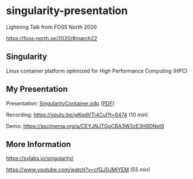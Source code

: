 # singularity-presentation
Lightning Talk from FOSS North 2020

<https://foss-north.se/2020/#march22>

## Singularity

Linux container platform optimized for High Performance Computing (HPC)

## My Presentation

Presentation: [SingularityContainer.odp](SingularityContainer.odp) ([PDF](SingularityContainer.pdf))

Recording: <https://youtu.be/wKqdVTi4CuI?t=6474> (10 min)

Demo: <https://asciinema.org/a/CEYJNJTGgCBA3W3zE3H9DNst9>

## More Information

<https://sylabs.io/singularity/>

<https://www.youtube.com/watch?v=cfQJ0JMjYEM> (55 min)
